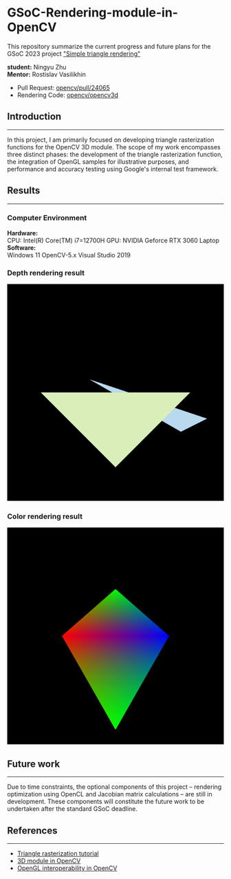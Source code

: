# GSoC-Rendering-module-in-OpenCV
This repository summarize the current progress and future plans for the GSoC 2023 project ["Simple triangle rendering"](https://summerofcode.withgoogle.com/programs/2023/projects/8QunCuzv)

__student:__ Ningyu Zhu  
__Mentor:__ Rostislav Vasilikhin


- Pull Request: [opencv/pull/24065](https://github.com/opencv/opencv/pull/24065)
- Rendering Code: [opencv/opencv3d](https://github.com/nickyu-zhu/opencv/tree/Ningyu-dev)

## Introduction
---
In this project, I am primarily focused on developing triangle rasterization functions for the OpenCV 3D module. The scope of my work encompasses three distinct phases: the development of the triangle rasterization function, the integration of OpenGL samples for illustrative purposes, and performance and accuracy testing using Google's internal test framework.
## Results
---
### Computer Environment
__Hardware:__  
CPU: Intel(R) Core(TM) i7=12700H GPU: NVIDIA Geforce RTX 3060 Laptop  
__Software:__  
Windows 11 OpenCV-5.x Visual Studio 2019
### Depth rendering result
![Depth Rendering](images/depth_rendering_result.png)
### Color rendering result
![Color Rendering](images/color_rendering_result.png)
## Future work
---
Due to time constraints, the optional components of this project – rendering optimization using OpenCL and Jacobian matrix calculations – are still in development. These components will constitute the future work to be undertaken after the standard GSoC deadline.
## References
---
- [Triangle rasterization tutorial](https://www.scratchapixel.com/lessons/3d-basic-rendering/rasterization-practical-implementation/rasterization-stage.html)
- [3D module in OpenCV](https://docs.opencv.org/5.x/da/d35/group____3d.html)
- [OpenGL interoperability in OpenCV](https://docs.opencv.org/5.x/d2/d3c/group__core__opengl.html)